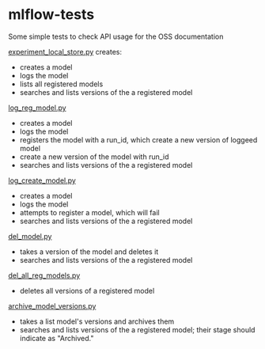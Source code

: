 # mlflow-tests

Some simple tests to check API usage for the OSS documentation

[experiment_local_store.py](py/mlflow/experiment_local_store.py) creates:
 * creates a model
 * logs the model
 * lists all registered models
 * searches and lists versions of the a registered model
 
 [log_reg_model.py](py/mlflow/log_reg_model.py)
  * creates a model
  * logs the model
  * registers the model with a run_id, which create a new version of loggeed model
  * create a new version of the model with run_id
  * searches and lists versions of the a registered model
  
  [log_create_model.py](py/mlflow/log_create_model.py)
  * creates a model
  * logs the model
  * attempts to register a model, which will fail
  * searches and lists versions of the a registered model
  
  [del_model.py](py/mlflow/del_model.py)
  * takes a version of the model and deletes it
  * searches and lists versions of the a registered model 
  
  [del_all_reg_models.py](py/mlflow/del_all_reg_models.py)
  * deletes all versions of a registered model
  
  [archive_model_versions.py](py/mlflow/archive_model_versions.py)
  * takes a list model's versions and archives them
  * searches and lists versions of the a registered model; their stage should
  indicate as "Archived."

